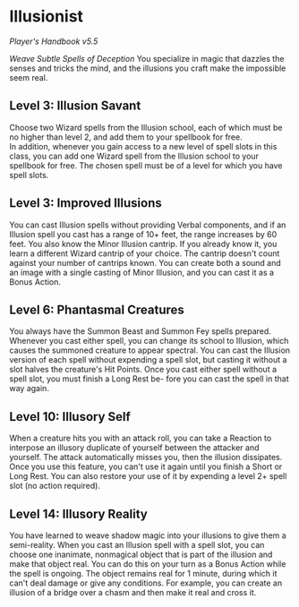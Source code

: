 # Illusionist
*Player's Handbook v5.5*  

*Weave Subtle Spells of Deception*
You specialize in magic that dazzles the senses and tricks the mind, and the illusions you craft make the impossible seem real.

## Level 3: Illusion Savant
Choose two Wizard spells from the Illusion school, each of which must be no higher than level 2, and add them to your spellbook for free.  
In addition, whenever you gain access to a new level of spell slots in this class, you can add one Wizard spell from the Illusion school to your spellbook for free. The chosen spell must be of a level for which you have spell slots.

## Level 3: Improved Illusions
You can cast Illusion spells without providing Verbal components, and if an Illusion spell you cast has a range of 10+ feet, the range increases by 60 feet. You also know the Minor Illusion cantrip. If you already know it, you learn a different Wizard cantrip of your choice. The cantrip doesn't count against your number of cantrips known. You can create both a sound and an image with a single casting of Minor Illusion, and you can cast it as a Bonus Action.

## Level 6: Phantasmal Creatures
You always have the Summon Beast and Summon Fey spells prepared. Whenever you cast either spell, you can change its school to Illusion, which causes the summoned creature to appear spectral. You can cast the Illusion version of each spell without expending a spell slot, but casting it without a slot halves the creature's Hit Points. Once you cast either spell without a spell slot, you must finish a Long Rest be- fore you can cast the spell in that way again.

## Level 10: Illusory Self
When a creature hits you with an attack roll, you can take a Reaction to interpose an illusory duplicate of yourself between the attacker and yourself. The attack automatically misses you, then the illusion dissipates.  
Once you use this feature, you can't use it again until you finish a Short or Long Rest. You can also restore your use of it by expending a level 2+ spell slot (no action required).

## Level 14: Illusory Reality
You have learned to weave shadow magic into your illusions to give them a semi-reality. When you cast an Illusion spell with a spell slot, you can choose one inanimate, nonmagical object that is part of the illusion and make that object real. You can do this on your turn as a Bonus Action while the spell is ongoing. The object remains real for 1 minute, during which it can't deal damage or give any conditions. For example, you can create an illusion of a bridge over a chasm and then make it real and cross it.